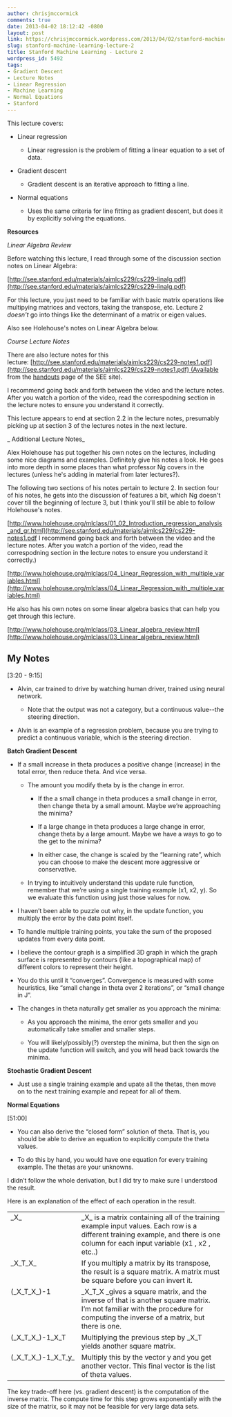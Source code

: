 ```yaml
---
author: chrisjmccormick
comments: true
date: 2013-04-02 18:12:42 -0800
layout: post
link: https://chrisjmccormick.wordpress.com/2013/04/02/stanford-machine-learning-lecture-2/
slug: stanford-machine-learning-lecture-2
title: Stanford Machine Learning - Lecture 2
wordpress_id: 5492
tags:
- Gradient Descent
- Lecture Notes
- Linear Regression
- Machine Learning
- Normal Equations
- Stanford
---
```


This lecture covers:



	
  * Linear regression

	
    * Linear regression is the problem of fitting a linear equation to a set of data.




	
  * Gradient descent

	
    * Gradient descent is an iterative approach to fitting a line.




	
  * Normal equations

	
    * Uses the same criteria for line fitting as gradient descent, but does it by explicitly solving the equations.





**Resources**

_Linear Algebra Review_

Before watching this lecture, I read through some of the discussion section notes on Linear Algebra:

[http://see.stanford.edu/materials/aimlcs229/cs229-linalg.pdf](http://see.stanford.edu/materials/aimlcs229/cs229-linalg.pdf)

For this lecture, you just need to be familiar with basic matrix operations like multipying matrices and vectors, taking the transpose, etc. Lecture 2 _doesn't_ go into things like the determinant of a matrix or eigen values.

Also see Holehouse's notes on Linear Algebra below.

_Course Lecture Notes_

There are also lecture notes for this lecture: [http://see.stanford.edu/materials/aimlcs229/cs229-notes1.pdf](http://see.stanford.edu/materials/aimlcs229/cs229-notes1.pdf) (Available from the [handouts](http://see.stanford.edu/see/materials/aimlcs229/handouts.aspx) page of the SEE site).

I recommend going back and forth between the video and the lecture notes. After you watch a portion of the video, read the correspodning section in the lecture notes to ensure you understand it correctly.

This lecture appears to end at section 2.2 in the lecture notes, presumably picking up at section 3 of the lectures notes in the next lecture.

_ Additional Lecture Notes_

Alex Holehouse has put together his own notes on the lectures, including some nice diagrams and examples. Definitely give his notes a look. He goes into more depth in some places than what professor Ng covers in the lectures (unless he's adding in material from later lectures?).

The following two sections of his notes pertain to lecture 2. In section four of his notes, he gets into the discussion of features a bit, which Ng doesn't cover till the beginning of lecture 3, but I think you'll still be able to follow Holehouse's notes.

[http://www.holehouse.org/mlclass/01_02_Introduction_regression_analysis_and_gr.html](http://see.stanford.edu/materials/aimlcs229/cs229-notes1.pdf  I recommend going back and forth between the video and the lecture notes. After you watch a portion of the video, read the correspodning section in the lecture notes to ensure you understand it correctly.)

[http://www.holehouse.org/mlclass/04_Linear_Regression_with_multiple_variables.html](http://www.holehouse.org/mlclass/04_Linear_Regression_with_multiple_variables.html)

He also has his own notes on some linear algebra basics that can help you get through this lecture.

[http://www.holehouse.org/mlclass/03_Linear_algebra_review.html](http://www.holehouse.org/mlclass/03_Linear_algebra_review.html)


## My Notes


[3:20 - 9:15]



	
  * Alvin, car trained to drive by watching human driver, trained using neural network.

	
    * Note that the output was not a category, but a continuous value--the steering direction.




	
  * Alvin is an example of a regression problem, because you are trying to predict a continuous variable, which is the steering direction.


**Batch Gradient Descent**



	
  * If a small increase in theta produces a positive change (increase) in the total error, then reduce theta. And vice versa.

	
    * The amount you modify theta by is the change in error.

	
      * If the a small change in theta produces a small change in error, then change theta by a small amount. Maybe we’re approaching the minima?

	
      * If a large change in theta produces a large change in error, change theta by a large amount. Maybe we have a ways to go to the get to the minima?

	
      * In either case, the change is scaled by the “learning rate”, which you can choose to make the descent more aggressive or conservative.




	
    * In trying to intuitively understand this update rule function, remember that we’re using a single training example (x1, x2, y). So we evaluate this function using just those values for now.




	
  * I haven’t been able to puzzle out why, in the update function, you multiply the error by the data point itself.

	
  * To handle multiple training points, you take the sum of the proposed updates from every data point.

	
  * I believe the contour graph is a simplified 3D graph in which the graph surface is represented by contours (like a topographical map) of different colors to represent their height.

	
  * You do this until it “converges”. Convergence is measured with some heuristics, like “small change in theta over 2 iterations”, or “small change in J”.

	
  * The changes in theta naturally get smaller as you approach the minima:

	
    * As you approach the minima, the error gets smaller and you automatically take smaller and smaller steps.

	
    * You will likely/possibly(?) overstep the minima, but then the sign on the update function will switch, and you will head back towards the minima.





**Stochastic Gradient Descent**



	
  * Just use a single training example and upate all the thetas, then move on to the next training example and repeat for all of them.


**Normal Equations**

[51:00]



	
  * You can also derive the “closed form” solution of theta. That is, you should be able to derive an equation to explicitly compute the theta values.

	
  * To do this by hand, you would have one equation for every training example. The thetas are your unknowns.


I didn’t follow the whole derivation, but I did try to make sure I understood the result.

Here is an explanation of the effect of each operation in the result.
<table cellpadding="0" cellspacing="0" border="0" >
<tbody >
<tr >

<td valign="top" >_X_
</td>

<td valign="top" >_X_ is a matrix containing all of the training example input values. Each row is a different training example, and there is one column for each input variable (x1 , x2 , etc..)
</td>
</tr>
<tr >

<td valign="top" >_X_T_X_
</td>

<td valign="top" >If you multiply a matrix by its transpose, the result is a square matrix. A matrix must be square before you can invert it.
</td>
</tr>
<tr >

<td valign="top" >(_X_T_X_)-1
</td>

<td valign="top" >_X_T_X _gives a square matrix, and the inverse of that is another square matrix. I’m not familiar with the procedure for computing the inverse of a matrix, but there is one.
</td>
</tr>
<tr >

<td valign="top" >(_X_T_X_)-1_X_T
</td>

<td valign="top" >Multiplying the previous step by _X_T yields another square matrix.
</td>
</tr>
<tr >

<td valign="top" >(_X_T_X_)-1_X_T_y_
</td>

<td valign="top" >Multiply this by the vector y and you get another vector. This final vector is the list of theta values.
</td>
</tr>
</tbody>
</table>
The key trade-off here (vs. gradient descent) is the computation of the inverse matrix. The compute time for this step grows exponentially with the size of the matrix, so it may not be feasible for very large data sets.
